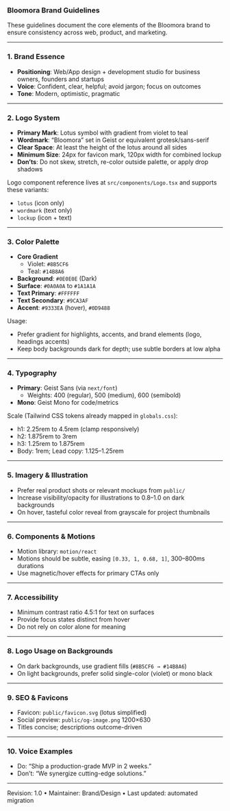 ### Bloomora Brand Guidelines

These guidelines document the core elements of the Bloomora brand to ensure consistency across web, product, and marketing.

---

### 1. Brand Essence
- **Positioning**: Web/App design + development studio for business owners, founders and startups
- **Voice**: Confident, clear, helpful; avoid jargon; focus on outcomes
- **Tone**: Modern, optimistic, pragmatic

---

### 2. Logo System
- **Primary Mark**: Lotus symbol with gradient from violet to teal
- **Wordmark**: “Bloomora” set in Geist or equivalent grotesk/sans-serif
- **Clear Space**: At least the height of the lotus around all sides
- **Minimum Size**: 24px for favicon mark, 120px width for combined lockup
- **Don’ts**: Do not skew, stretch, re-color outside palette, or apply drop shadows

Logo component reference lives at `src/components/Logo.tsx` and supports these variants:
- `lotus` (icon only)
- `wordmark` (text only)
- `lockup` (icon + text)

---

### 3. Color Palette
- **Core Gradient**
  - Violet: `#8B5CF6`
  - Teal: `#14B8A6`
- **Background**: `#0E0E0E` (Dark)
- **Surface**: `#0A0A0A` to `#1A1A1A`
- **Text Primary**: `#FFFFFF`
- **Text Secondary**: `#9CA3AF`
- **Accent**: `#9333EA` (hover), `#0D9488`

Usage:
- Prefer gradient for highlights, accents, and brand elements (logo, headings accents)
- Keep body backgrounds dark for depth; use subtle borders at low alpha

---

### 4. Typography
- **Primary**: Geist Sans (via `next/font`)
  - Weights: 400 (regular), 500 (medium), 600 (semibold)
- **Mono**: Geist Mono for code/metrics

Scale (Tailwind CSS tokens already mapped in `globals.css`):
- h1: 2.25rem to 4.5rem (clamp responsively)
- h2: 1.875rem to 3rem
- h3: 1.25rem to 1.875rem
- Body: 1rem; Lead copy: 1.125–1.25rem

---

### 5. Imagery & Illustration
- Prefer real product shots or relevant mockups from `public/`
- Increase visibility/opacity for illustrations to 0.8–1.0 on dark backgrounds
- On hover, tasteful color reveal from grayscale for project thumbnails

---

### 6. Components & Motions
- Motion library: `motion/react`
- Motions should be subtle, easing `[0.33, 1, 0.68, 1]`, 300–800ms durations
- Use magnetic/hover effects for primary CTAs only

---

### 7. Accessibility
- Minimum contrast ratio 4.5:1 for text on surfaces
- Provide focus states distinct from hover
- Do not rely on color alone for meaning

---

### 8. Logo Usage on Backgrounds
- On dark backgrounds, use gradient fills (`#8B5CF6 → #14B8A6`)
- On light backgrounds, prefer solid single-color (violet) or mono black

---

### 9. SEO & Favicons
- Favicon: `public/favicon.svg` (lotus simplified)
- Social preview: `public/og-image.png` 1200×630
- Titles concise; descriptions outcome-driven

---

### 10. Voice Examples
- Do: “Ship a production-grade MVP in 2 weeks.”
- Don’t: “We synergize cutting-edge solutions.”

---

Revision: 1.0 • Maintainer: Brand/Design • Last updated: automated migration


